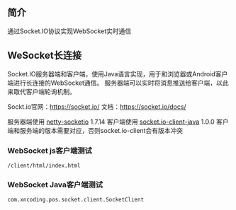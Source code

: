 
## 简介
通过Socket.IO协议实现WebSocket实时通信

## WeSocket长连接
Socket.IO服务器端和客户端，使用Java语言实现，用于和浏览器或Android客户端进行长连接的WebSocket通信。
服务器端可以实时将消息推送给客户端，以此来取代客户端轮询机制。

Sockt.io官网：<https://socket.io/>
文档：<https://socket.io/docs/>

服务器端使用 [netty-socketio](https://github.com/mrniko/netty-socketio) 1.7.14
客户端使用 [socket.io-client-java](https://github.com/socketio/socket.io-client-java) 1.0.0
客户端和服务端的版本需要对应，否则socket.io-client会有版本冲突

### WebSocket js客户端测试

```
/client/html/index.html
```

### WebSocket Java客户端测试

```
com.xncoding.pos.socket.client.SocketClient
```


